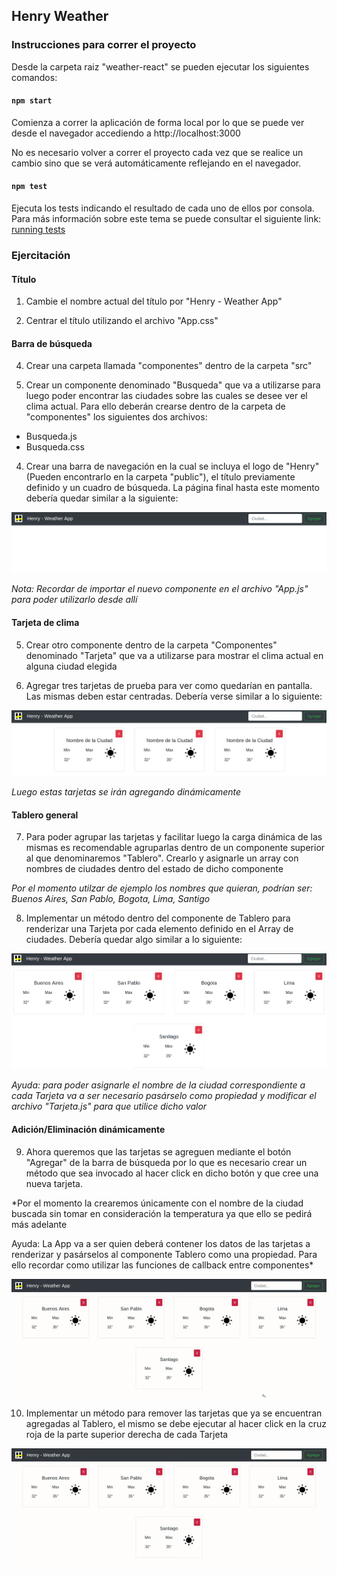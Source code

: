 ## Henry Weather

### Instrucciones para correr el proyecto

Desde la carpeta raiz "weather-react" se pueden ejecutar los siguientes comandos:

#### `npm start`

Comienza a correr la aplicación de forma local por lo que se puede ver desde el navegador accediendo a
http://localhost:3000

No es necesario volver a correr el proyecto cada vez que se realice un cambio sino que se verá automáticamente reflejando en el navegador.

#### `npm test`

Ejecuta los tests indicando el resultado de cada uno de ellos por consola. Para más información sobre este tema se puede consultar el siguiente link: [running tests](https://facebook.github.io/create-react-app/docs/running-tests)

### Ejercitación

#### Título

1. Cambie el nombre actual del título por "Henry - Weather App"

2. Centrar el título utilizando el archivo "App.css"

#### Barra de búsqueda

4. Crear una carpeta llamada "componentes" dentro de la carpeta "src"

3. Crear un componente denominado "Busqueda" que va a utilizarse para luego poder encontrar las ciudades sobre las cuales se desee ver el clima actual. Para ello deberán crearse dentro de la carpeta de "componentes" los siguientes dos archivos:
  * Busqueda.js
  * Busqueda.css


4. Crear una barra de navegación en la cual se incluya el logo de "Henry" (Pueden encontrarlo en la carpeta "public"), el título previamente definido y un cuadro de búsqueda. La página final hasta este momento debería quedar similar a la siguiente:

![Alt](./img-screen/barra-busqueda.png)

*Nota: Recordar de importar el nuevo componente en el archivo "App.js" para poder utilizarlo desde allí*

#### Tarjeta de clima

5. Crear otro componente dentro de la carpeta "Componentes" denominado "Tarjeta" que va a utilizarse para mostrar el clima actual en alguna ciudad elegida

6. Agregar tres tarjetas de prueba para ver como quedarían en pantalla. Las mismas deben estar centradas. Debería verse similar a lo siguiente:

![Alt](./img-screen/tarjetas-clima.png)

*Luego estas tarjetas se irán agregando dinámicamente*

#### Tablero general

7. Para poder agrupar las tarjetas y facilitar luego la carga dinámica de las mismas es recomendable agruparlas dentro de un componente superior al que denominaremos "Tablero". Crearlo y asignarle un array con nombres de ciudades dentro del estado de dicho componente

*Por el momento utilzar de ejemplo los nombres que quieran, podrían ser: Buenos Aires, San Pablo, Bogota, Lima, Santigo*

8. Implementar un método dentro del componente de Tablero para renderizar una Tarjeta por cada elemento definido en el Array de ciudades. Debería quedar algo similar a lo siguiente:

![Alt](./img-screen/tablero.png)

*Ayuda: para poder asignarle el nombre de la ciudad correspondiente a cada Tarjeta va a ser necesario pasárselo como propiedad y modificar el archivo "Tarjeta.js" para que utilice dicho valor*

#### Adición/Eliminación dinámicamente

9. Ahora queremos que las tarjetas se agreguen mediante el botón "Agregar" de la barra de búsqueda por lo que es necesario crear un método que sea invocado al hacer click en dicho botón y que cree una nueva tarjeta.

*Por el momento la crearemos únicamente con el nombre de la ciudad buscada sin tomar en consideración la temperatura ya que ello se pedirá más adelante

Ayuda: La App va a ser quien deberá contener los datos de las tarjetas a renderizar y pasárselos al componente Tablero como una propiedad. Para ello recordar como utilizar las funciones de callback entre componentes*

<p align="center">
  <img src="./img-screen/agregar-ciudad.gif" alt="Gif" />
</p>

10. Implementar un método para remover las tarjetas que ya se encuentran agregadas al Tablero, el mismo se debe ejecutar al hacer click en la cruz roja de la parte superior derecha de cada Tarjeta

<p align="center">
  <img src="./img-screen/borrar-ciudad.gif" alt="Gif" />
</p>
